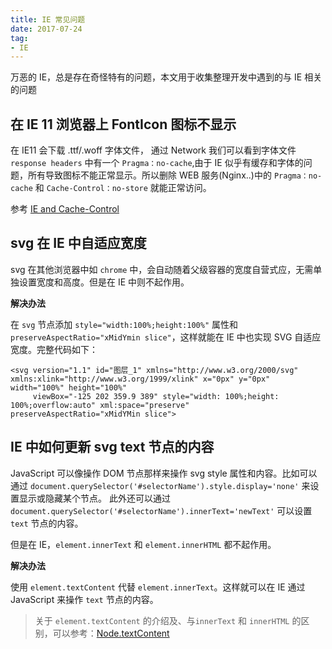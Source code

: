 ```yaml
---
title: IE 常见问题
date: 2017-07-24
tag: 
- IE
---
```


万恶的 IE，总是存在奇怪特有的问题，本文用于收集整理开发中遇到的与 IE 相关的问题
<!-- more -->

## 在 IE 11 浏览器上 FontIcon 图标不显示

在 IE11 会下载 .ttf/.woff 字体文件， 通过 Network 我们可以看到字体文件 `response headers` 中有一个 `Pragma：no-cache`,由于 IE 似乎有缓存和字体的问题，所有导致图标不能正常显示。所以删除 WEB 服务(Nginx..)中的 `Pragma：no-cache` 和 `Cache-Control：no-store` 就能正常访问。

参考 [IE and Cache-Control](https://github.com/FortAwesome/Font-Awesome/issues/6454)

## svg 在 IE 中自适应宽度

svg 在其他浏览器中如 `chrome` 中，会自动随着父级容器的宽度自营式应，无需单独设置宽度和高度。但是在 IE 中则不起作用。

**解决办法**

在 `svg` 节点添加 `style="width:100%;height:100%"` 属性和 `preserveAspectRatio="xMidYmin slice"`，这样就能在 IE 中也实现 SVG 自适应宽度。完整代码如下：
```
<svg version="1.1" id="图层_1" xmlns="http://www.w3.org/2000/svg" xmlns:xlink="http://www.w3.org/1999/xlink" x="0px" y="0px" width="100%" height="100%"
	 viewBox="-125 202 359.9 389" style="width: 100%;height: 100%;overflow:auto" xml:space="preserve"  preserveAspectRatio="xMidYMin slice">
```

## IE 中如何更新 svg text 节点的内容
JavaScript 可以像操作 DOM 节点那样来操作 svg style 属性和内容。比如可以通过 `document.querySelector('#selectorName').style.display='none'` 来设置显示或隐藏某个节点。
此外还可以通过 `document.querySelector('#selectorName').innerText='newText'` 可以设置 `text` 节点的内容。

但是在 IE，`element.innerText` 和 `element.innerHTML` 都不起作用。

**解决办法**

使用 `element.textContent` 代替 `element.innerText`。这样就可以在 IE 通过 JavaScript 来操作 `text` 节点的内容。

>关于 `element.textContent` 的介绍及、与`innerText` 和 `innerHTML` 的区别，可以参考：[Node.textContent](https://developer.mozilla.org/en-US/docs/Web/API/Node/textContent)
